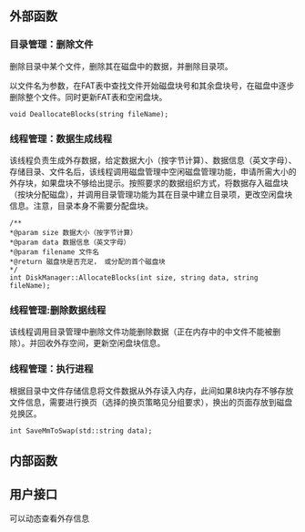 ## 外部函数

### 目录管理：删除文件

删除目录中某个文件，删除其在磁盘中的数据，并删除目录项。

以文件名为参数，在FAT表中查找文件开始磁盘块号和其余盘块号，在磁盘中逐步删除整个文件。同时更新FAT表和空闲盘块。

```
void DeallocateBlocks(string fileName);
```

### 线程管理：数据生成线程

该线程负责生成外存数据，给定数据大小（按字节计算）、数据信息（英文字母）、存储目录、文件名后，该线程调用磁盘管理中空闲磁盘管理功能，申请所需大小的外存块，如果盘块不够给出提示。按照要求的数据组织方式，将数据存入磁盘块（按块分配磁盘），并调用目录管理功能为其在目录中建立目录项，更改空闲盘块信息。注意，目录本身不需要分配盘块。

```
/** 
*@param size 数据大小（按字节计算）
*@param data 数据信息（英文字母）
*@param filename 文件名
*@return 磁盘块是否充足， 或分配的首个磁盘块
*/
int DiskManager::AllocateBlocks(int size, string data, string fileName);
```

### 线程管理:删除数据线程

该线程调用目录管理中删除文件功能删除数据（正在内存中的中文件不能被删除）。并回收外存空间，更新空闲盘块信息。

### 线程管理：执行进程

根据目录中文件存储信息将文件数据从外存读入内存，此间如果8块内存不够存放文件信息，需要进行换页（选择的换页策略见分组要求），换出的页面存放到磁盘兑换区。

```
int SaveMmToSwap(std::string data);
```

## 内部函数



## 用户接口

可以动态查看外存信息




